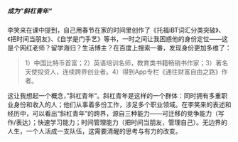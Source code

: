 ##### 成为”斜杠青年“

李笑来在课中提到，自己用春节在家的时间里创作了《托福iBT词汇分类突破》、《把时间当朋友》、《自学是门手艺》等书，一时之间让我困惑他的身份定位——这是个网红老师？留学海归？生活博主？在百度上搜索一番，发现身份更加多维了：

> 1）中国比特币首富；2）英语培训名师，教育类书籍畅销书作家；3）著名天使投资人，连续跨界创业者。4）得到App专栏《通往财富自由之路》作者。

这让我想起一个概念，”斜杠青年“。斜杠青年是这样的一个群体：同时拥有多重职业身份和收入的人；他们从事着多份工作，涉足多个职业领域。在李笑来的表述和经历中，可以看出“斜杠青年”的跨界，源自三种能力——可迁移的竞争能力（写作/表达）；快速学习能力；时间管理能力（把时间当朋友，管理自己）。无边界的人生，一个人活成一支队伍，这需要清醒的思考与有力的改变。